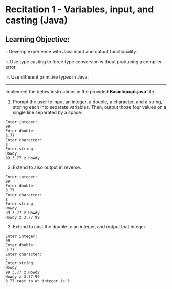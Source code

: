 # Recitation 1 - Variables, input, and casting (Java)

## Learning Objective:
i. Develop experience with Java input and output functionality.

ii. Use type casting to force type conversion without producing a compiler error.

iii. Use different primitive types in Java.

-------------

Implement the below instructions in the provided **BasicInpupt.java** file.

1. Prompt the user to input an integer, a double, a character, and a string, storing each into separate variables. Then, output those four values on a single line separated by a space.

```
Enter integer:
99
Enter double:
3.77
Enter character:
z
Enter string:
Howdy
99 3.77 z Howdy
```

2. Extend to also output in reverse.

```
Enter integer:
99
Enter double:
3.77
Enter character:
z
Enter string:
Howdy
99 3.77 z Howdy
Howdy z 3.77 99
```

3. Extend to cast the double to an integer, and output that integer.
```
Enter integer:
99
Enter double:
3.77
Enter character:
z
Enter string:
Howdy
99 3.77 z Howdy
Howdy z 3.77 99
3.77 cast to an integer is 3
```